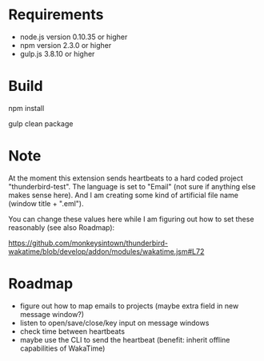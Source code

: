 # Requirements

- node.js version 0.10.35 or higher
- npm version 2.3.0 or higher
- gulp.js 3.8.10 or higher

# Build

npm install

gulp clean package

# Note

At the moment this extension sends heartbeats to a hard coded project "thunderbird-test". The language is set to "Email"
(not sure if anything else makes sense here). And I am creating some kind of artificial file name (window title + ".eml").

You can change these values here while I am figuring out how to set these reasonably (see also Roadmap):

https://github.com/monkeysintown/thunderbird-wakatime/blob/develop/addon/modules/wakatime.jsm#L72

# Roadmap

- figure out how to map emails to projects (maybe extra field in new message window?)
- listen to open/save/close/key input on message windows
- check time between heartbeats
- maybe use the CLI to send the heartbeat (benefit: inherit offline capabilities of WakaTime)

